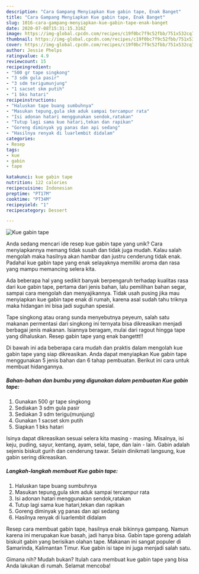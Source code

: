 ```yaml
---
description: "Cara Gampang Menyiapkan Kue gabin tape, Enak Banget"
title: "Cara Gampang Menyiapkan Kue gabin tape, Enak Banget"
slug: 1016-cara-gampang-menyiapkan-kue-gabin-tape-enak-banget
date: 2020-07-08T15:31:15.316Z
image: https://img-global.cpcdn.com/recipes/c19f0bc7f9c52fbb/751x532cq70/kue-gabin-tape-foto-resep-utama.jpg
thumbnail: https://img-global.cpcdn.com/recipes/c19f0bc7f9c52fbb/751x532cq70/kue-gabin-tape-foto-resep-utama.jpg
cover: https://img-global.cpcdn.com/recipes/c19f0bc7f9c52fbb/751x532cq70/kue-gabin-tape-foto-resep-utama.jpg
author: Jessie Phelps
ratingvalue: 4.9
reviewcount: 15
recipeingredient:
- "500 gr tape singkong"
- "3 sdm gula pasir"
- "3 sdm terigumunjung"
- "1 sacset skm putih"
- "1 bks hatari"
recipeinstructions:
- "Haluskan tape buang sumbuhnya"
- "Masukan tepung,gula skm aduk sampai tercampur rata"
- "Isi adonan hatari menggunakan sendok,ratakan"
- "Tutup lagi sama kue hatari,tekan dan rapikan"
- "Goreng diminyak yg panas dan api sedang"
- "Hasilnya renyak di luarlembit didalam"
categories:
- Resep
tags:
- kue
- gabin
- tape

katakunci: kue gabin tape 
nutrition: 122 calories
recipecuisine: Indonesian
preptime: "PT17M"
cooktime: "PT34M"
recipeyield: "1"
recipecategory: Dessert

---
```



![Kue gabin tape](https://img-global.cpcdn.com/recipes/c19f0bc7f9c52fbb/751x532cq70/kue-gabin-tape-foto-resep-utama.jpg)

Anda sedang mencari ide resep kue gabin tape yang unik? Cara menyiapkannya memang tidak susah dan tidak juga mudah. Kalau salah mengolah maka hasilnya akan hambar dan justru cenderung tidak enak. Padahal kue gabin tape yang enak selayaknya memiliki aroma dan rasa yang mampu memancing selera kita.

Ada beberapa hal yang sedikit banyak berpengaruh terhadap kualitas rasa dari kue gabin tape, pertama dari jenis bahan, lalu pemilihan bahan segar, sampai cara mengolah dan menyajikannya. Tidak usah pusing jika mau menyiapkan kue gabin tape enak di rumah, karena asal sudah tahu triknya maka hidangan ini bisa jadi suguhan spesial.

Tape singkong atau orang sunda menyebutnya peyeum, salah satu makanan permentasi dari singkong ini ternyata bisa dikreasikan menjadi berbagai jenis makanan. Isiannya beragam, mulai dari ragout hingga tape yang dihaluskan. Resep gabin tape yang enak bangettt!!


Di bawah ini ada beberapa cara mudah dan praktis dalam mengolah kue gabin tape yang siap dikreasikan. Anda dapat menyiapkan Kue gabin tape menggunakan 5 jenis bahan dan 6 tahap pembuatan. Berikut ini cara untuk membuat hidangannya.

<!--inarticleads1-->

##### Bahan-bahan dan bumbu yang digunakan dalam pembuatan Kue gabin tape:

1. Gunakan 500 gr tape singkong
1. Sediakan 3 sdm gula pasir
1. Sediakan 3 sdm terigu(munjung)
1. Gunakan 1 sacset skm putih
1. Siapkan 1 bks hatari


Isinya dapat dikreasikan sesuai selera kita masing - masing. Misalnya, isi keju, puding, sayur, kentang, ayam, selai, tape, dan lain - lain. Gabin adalah sejenis biskuit gurih dan cenderung tawar. Selain dinikmati langsung, kue gabin sering dikreasikan. 

<!--inarticleads2-->

##### Langkah-langkah membuat Kue gabin tape:

1. Haluskan tape buang sumbuhnya
1. Masukan tepung,gula skm aduk sampai tercampur rata
1. Isi adonan hatari menggunakan sendok,ratakan
1. Tutup lagi sama kue hatari,tekan dan rapikan
1. Goreng diminyak yg panas dan api sedang
1. Hasilnya renyak di luarlembit didalam


Resep cara membuat gabin tape, hasilnya enak bikinnya gampang. Namun karena ini merupakan kue basah, jadi hanya bisa. Gabin tape goreng adalah biskuit gabin yang berisikan olahan tape. Makanan ini sangat populer di Samarinda, Kalimantan Timur. Kue gabin isi tape ini juga menjadi salah satu. 

Gimana nih? Mudah bukan? Itulah cara membuat kue gabin tape yang bisa Anda lakukan di rumah. Selamat mencoba!
